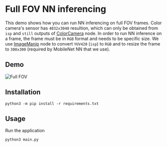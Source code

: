 # Full FOV NN inferencing

This demo shows how you can run NN inferencing on full FOV frames. Color camera's sensor has `4032x3040`
resultion, which can only be obtained from `isp` and `still` outputs of [ColorCamera](https://docs.luxonis.com/projects/api/en/latest/components/nodes/color_camera/) node. In order to run NN inference on a frame, the frame must be in `RGB` format and needs to be specific size. We use [ImageManip](https://docs.luxonis.com/projects/api/en/latest/components/nodes/image_manip/) node to convert `YUV420` (`isp`) to `RGB` and to resize the frame to `300x300` (required by MobileNet NN that we use).

## Demo

![Full FOV]()

## Installation

```
python3 -m pip install -r requirements.txt
```

## Usage

Run the application

```
python3 main.py
```

